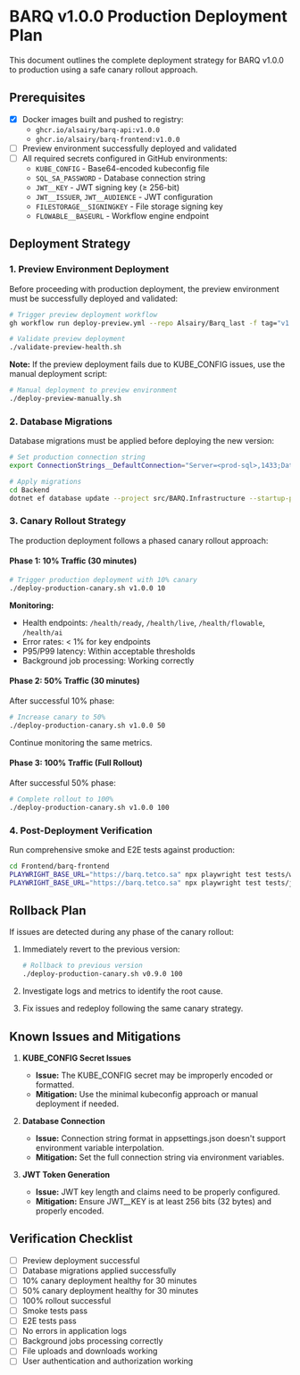 # BARQ v1.0.0 Production Deployment Plan

This document outlines the complete deployment strategy for BARQ v1.0.0 to production using a safe canary rollout approach.

## Prerequisites

- [x] Docker images built and pushed to registry:
  - `ghcr.io/alsairy/barq-api:v1.0.0`
  - `ghcr.io/alsairy/barq-frontend:v1.0.0`
- [ ] Preview environment successfully deployed and validated
- [ ] All required secrets configured in GitHub environments:
  - `KUBE_CONFIG` - Base64-encoded kubeconfig file
  - `SQL_SA_PASSWORD` - Database connection string
  - `JWT__KEY` - JWT signing key (≥ 256-bit)
  - `JWT__ISSUER`, `JWT__AUDIENCE` - JWT configuration
  - `FILESTORAGE__SIGNINGKEY` - File storage signing key
  - `FLOWABLE__BASEURL` - Workflow engine endpoint

## Deployment Strategy

### 1. Preview Environment Deployment

Before proceeding with production deployment, the preview environment must be successfully deployed and validated:

```bash
# Trigger preview deployment workflow
gh workflow run deploy-preview.yml --repo Alsairy/Barq_last -f tag="v1.0.0"

# Validate preview deployment
./validate-preview-health.sh
```

**Note:** If the preview deployment fails due to KUBE_CONFIG issues, use the manual deployment script:

```bash
# Manual deployment to preview environment
./deploy-preview-manually.sh
```

### 2. Database Migrations

Database migrations must be applied before deploying the new version:

```bash
# Set production connection string
export ConnectionStrings__DefaultConnection="Server=<prod-sql>,1433;Database=BarqProd;User Id=sa;Password=${SQL_SA_PASSWORD};TrustServerCertificate=False;MultipleActiveResultSets=true"

# Apply migrations
cd Backend
dotnet ef database update --project src/BARQ.Infrastructure --startup-project src/BARQ.API
```

### 3. Canary Rollout Strategy

The production deployment follows a phased canary rollout approach:

#### Phase 1: 10% Traffic (30 minutes)

```bash
# Trigger production deployment with 10% canary
./deploy-production-canary.sh v1.0.0 10
```

**Monitoring:**
- Health endpoints: `/health/ready`, `/health/live`, `/health/flowable`, `/health/ai`
- Error rates: < 1% for key endpoints
- P95/P99 latency: Within acceptable thresholds
- Background job processing: Working correctly

#### Phase 2: 50% Traffic (30 minutes)

After successful 10% phase:

```bash
# Increase canary to 50%
./deploy-production-canary.sh v1.0.0 50
```

Continue monitoring the same metrics.

#### Phase 3: 100% Traffic (Full Rollout)

After successful 50% phase:

```bash
# Complete rollout to 100%
./deploy-production-canary.sh v1.0.0 100
```

### 4. Post-Deployment Verification

Run comprehensive smoke and E2E tests against production:

```bash
cd Frontend/barq-frontend
PLAYWRIGHT_BASE_URL="https://barq.tetco.sa" npx playwright test tests/wiring.smoke.spec.ts --reporter=line --workers=1
PLAYWRIGHT_BASE_URL="https://barq.tetco.sa" npx playwright test tests/journeys.e2e.spec.ts --reporter=html --workers=1
```

## Rollback Plan

If issues are detected during any phase of the canary rollout:

1. Immediately revert to the previous version:
   ```bash
   # Rollback to previous version
   ./deploy-production-canary.sh v0.9.0 100
   ```

2. Investigate logs and metrics to identify the root cause.

3. Fix issues and redeploy following the same canary strategy.

## Known Issues and Mitigations

1. **KUBE_CONFIG Secret Issues**
   - **Issue:** The KUBE_CONFIG secret may be improperly encoded or formatted.
   - **Mitigation:** Use the minimal kubeconfig approach or manual deployment if needed.

2. **Database Connection**
   - **Issue:** Connection string format in appsettings.json doesn't support environment variable interpolation.
   - **Mitigation:** Set the full connection string via environment variables.

3. **JWT Token Generation**
   - **Issue:** JWT key length and claims need to be properly configured.
   - **Mitigation:** Ensure JWT__KEY is at least 256 bits (32 bytes) and properly encoded.

## Verification Checklist

- [ ] Preview deployment successful
- [ ] Database migrations applied successfully
- [ ] 10% canary deployment healthy for 30 minutes
- [ ] 50% canary deployment healthy for 30 minutes
- [ ] 100% rollout successful
- [ ] Smoke tests pass
- [ ] E2E tests pass
- [ ] No errors in application logs
- [ ] Background jobs processing correctly
- [ ] File uploads and downloads working
- [ ] User authentication and authorization working

